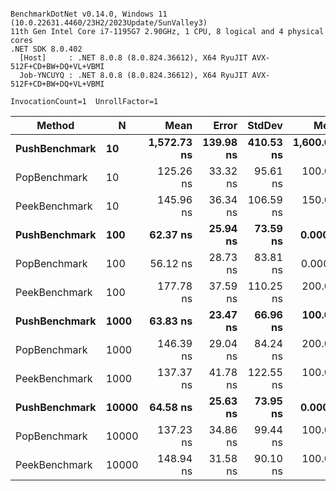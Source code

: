 ```

BenchmarkDotNet v0.14.0, Windows 11 (10.0.22631.4460/23H2/2023Update/SunValley3)
11th Gen Intel Core i7-1195G7 2.90GHz, 1 CPU, 8 logical and 4 physical cores
.NET SDK 8.0.402
  [Host]     : .NET 8.0.8 (8.0.824.36612), X64 RyuJIT AVX-512F+CD+BW+DQ+VL+VBMI
  Job-YNCUYQ : .NET 8.0.8 (8.0.824.36612), X64 RyuJIT AVX-512F+CD+BW+DQ+VL+VBMI

InvocationCount=1  UnrollFactor=1  

```
| Method        | N     | Mean        | Error     | StdDev    | Median        | Allocated |
|-------------- |------ |------------:|----------:|----------:|--------------:|----------:|
| **PushBenchmark** | **10**    | **1,572.73 ns** | **139.98 ns** | **410.53 ns** | **1,600.0000 ns** |     **504 B** |
| PopBenchmark  | 10    |   125.26 ns |  33.32 ns |  95.61 ns |   100.0000 ns |     400 B |
| PeekBenchmark | 10    |   145.96 ns |  36.34 ns | 106.59 ns |   150.0000 ns |     400 B |
| **PushBenchmark** | **100**   |    **62.37 ns** |  **25.94 ns** |  **73.59 ns** |     **0.0000 ns** |     **400 B** |
| PopBenchmark  | 100   |    56.12 ns |  28.73 ns |  83.81 ns |     0.0000 ns |     400 B |
| PeekBenchmark | 100   |   177.78 ns |  37.59 ns | 110.25 ns |   200.0000 ns |     400 B |
| **PushBenchmark** | **1000**  |    **63.83 ns** |  **23.47 ns** |  **66.96 ns** |   **100.0000 ns** |     **400 B** |
| PopBenchmark  | 1000  |   146.39 ns |  29.04 ns |  84.24 ns |   200.0000 ns |     400 B |
| PeekBenchmark | 1000  |   137.37 ns |  41.78 ns | 122.55 ns |   100.0000 ns |     400 B |
| **PushBenchmark** | **10000** |    **64.58 ns** |  **25.63 ns** |  **73.95 ns** |     **0.0000 ns** |     **400 B** |
| PopBenchmark  | 10000 |   137.23 ns |  34.86 ns |  99.44 ns |   100.0000 ns |     400 B |
| PeekBenchmark | 10000 |   148.94 ns |  31.58 ns |  90.10 ns |   100.0000 ns |     112 B |
